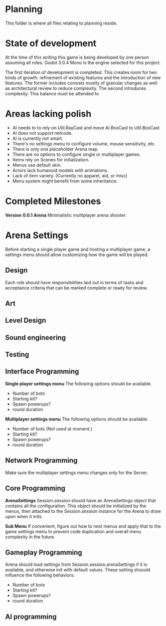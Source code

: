 # Planning

This folder is where all files relating to planning reside.

# State of development

At the time of this writing this game is being developed by
one person assuming all roles. Godot 3.0.4 Mono is the engine selected 
for this project.

The first iteration of development is completed. This creates room for
two kinds of growth: refinement of existing features and the introduction
of new features. The former includes consists mostly of granular changes
as well as architectural review to reduce complexity. The second introduces
complexity. This balance must be attended to 

# Areas lacking polish
- AI needs to to rely on Util.RayCast and move AI.BoxCast to Util.BoxCast
- AI does not support netcode.
- AI is currently not smart.
- There's no settings menu to configure volume, mouse sensitivity, etc.
- There is only one placeholder Arena map.
- There are no options to configure single or mutliplayer games.
- Items rely on Scenes for initialization.
- Menus use default skin.
- Actors lack humanoid models with animations.
- Lack of item variety. (Currently no apparel, aid, or misc)
- Menu system might benefit from some inheritance.

# Completed Milestones

**Version 0.0.1 Arena**
Minimalistic multiplayer arena shooter.

# Arena Settings

Before starting a single player game and hosting a multiplayer game, a settings menu
should allow customizing how the game will be played. 

## Design
Each role should have responsibilities laid out in terms of tasks and acceptance
criteria that can be marked complete or ready for review.

## Art

## Level Design

## Sound engineering

## Testing

## Interface Programming
**Single player settings menu**
The following options should be available.
- Number of bots
- Starting kit?
- Spawn powerups?
- round duration

**Multiplayer settings menu**
The following options should be available.
- Number of bots (Not used at moment.)
- Starting kit?
- Spawn powerups?
- round duration

## Network Programming
Make sure the multiplayer settings menu changes only for the Server.

## Core Programming

**ArenaSettings**
Session.session should have an ArenaSettings object that contains all the 
configuration. This object should be initialized by the menus, then
attached to the Session.session instance for the Arena to draw upon when it inits.

**Sub Menu**
If convenient, figure out how to nest menus and apply that to the game settings menu
to prevent code duplication and overall menu complexity in the future.

## Gameplay Programming

Arena should load settings from Session.session.arenaSettings if it is available, 
and otherwise init with default values. These setting shsould influence the following
behaviors:
- Number of bots
- Starting kit?
- Spawn powerups?
- round duration

## AI programming
